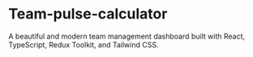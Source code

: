 # Team-pulse-calculator
A beautiful and modern team management dashboard built with React, TypeScript, Redux Toolkit, and Tailwind CSS.
